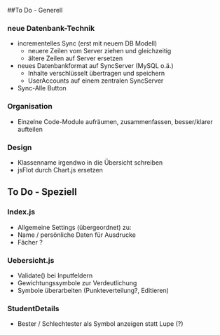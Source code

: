 ##To Do - Generell

### neue Datenbank-Technik
	
- incrementelles Sync (erst mit neuem DB Modell)
	- neuere Zeilen vom Server ziehen und gleichzeitig
	- ältere Zeilen auf Server ersetzen
- neues Datenbankformat auf SyncServer (MySQL o.ä.)
	- Inhalte verschlüsselt übertragen und speichern
	- UserAccounts auf einem zentralen SyncServer
- Sync-Alle Button

### Organisation

- Einzelne Code-Module aufräumen, zusammenfassen, besser/klarer aufteilen

### Design

- Klassenname irgendwo in die Übersicht schreiben
- jsFlot durch Chart.js ersetzen


## To Do - Speziell

### Index.js

- Allgemeine Settings (übergeordnet) zu:
- Name / persönliche Daten für Ausdrucke
- Fächer ?

### Uebersicht.js

- Validate() bei Inputfeldern
- Gewichtungssymbole zur Verdeutlichung
- Symbole überarbeiten (Punkteverteilung?, Editieren)

### StudentDetails

- Bester / Schlechtester als Symbol anzeigen statt Lupe (?)
